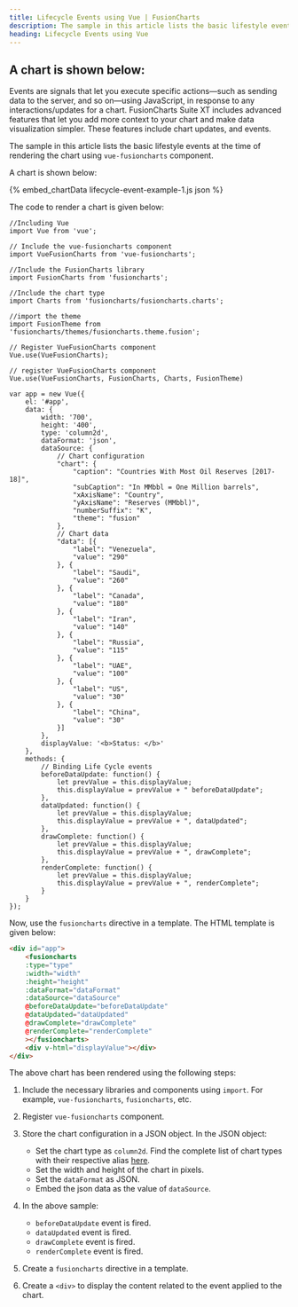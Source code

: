 ```yaml
---
title: Lifecycle Events using Vue | FusionCharts
description: The sample in this article lists the basic lifestyle events at the time of rendering the chart using vue.
heading: Lifecycle Events using Vue
---
```


## A chart is shown below:

Events are signals that let you execute specific actions—such as sending data to the server, and so on—using JavaScript, in response to any interactions/updates for a chart. FusionCharts Suite XT includes advanced features that let you add more context to your chart and make data visualization simpler. These features include chart updates, and events.

The sample in this article lists the basic lifestyle events at the time of rendering the chart using `vue-fusioncharts` component.

A chart is shown below:

{% embed_chartData lifecycle-event-example-1.js json %}

The code to render a chart is given below:

```
//Including Vue
import Vue from 'vue';

// Include the vue-fusioncharts component
import VueFusionCharts from 'vue-fusioncharts';

//Include the FusionCharts library
import FusionCharts from 'fusioncharts';

//Include the chart type
import Charts from 'fusioncharts/fusioncharts.charts';

//import the theme
import FusionTheme from 'fusioncharts/themes/fusioncharts.theme.fusion';

// Register VueFusionCharts component
Vue.use(VueFusionCharts);

// register VueFusionCharts component
Vue.use(VueFusionCharts, FusionCharts, Charts, FusionTheme)

var app = new Vue({
    el: '#app',
    data: {
        width: '700',
        height: '400',
        type: 'column2d',
        dataFormat: 'json',
        dataSource: {
            // Chart configuration
            "chart": {
                "caption": "Countries With Most Oil Reserves [2017-18]",
                "subCaption": "In MMbbl = One Million barrels",
                "xAxisName": "Country",
                "yAxisName": "Reserves (MMbbl)",
                "numberSuffix": "K",
                "theme": "fusion"
            },
            // Chart data
            "data": [{
                "label": "Venezuela",
                "value": "290"
            }, {
                "label": "Saudi",
                "value": "260"
            }, {
                "label": "Canada",
                "value": "180"
            }, {
                "label": "Iran",
                "value": "140"
            }, {
                "label": "Russia",
                "value": "115"
            }, {
                "label": "UAE",
                "value": "100"
            }, {
                "label": "US",
                "value": "30"
            }, {
                "label": "China",
                "value": "30"
            }]
        },
        displayValue: '<b>Status: </b>'
    },
    methods: {
        // Binding Life Cycle events
        beforeDataUpdate: function() {
            let prevValue = this.displayValue;
            this.displayValue = prevValue + " beforeDataUpdate";
        },
        dataUpdated: function() {
            let prevValue = this.displayValue;
            this.displayValue = prevValue + ", dataUpdated";
        },
        drawComplete: function() {
            let prevValue = this.displayValue;
            this.displayValue = prevValue + ", drawComplete";
        },
        renderComplete: function() {
            let prevValue = this.displayValue;
            this.displayValue = prevValue + ", renderComplete";
        }
    }
});
```

Now, use the `fusioncharts` directive in a template. The HTML template is given below:

```HTML
<div id="app">
    <fusioncharts
    :type="type"
    :width="width"
    :height="height"
    :dataFormat="dataFormat"
    :dataSource="dataSource"
    @beforeDataUpdate="beforeDataUpdate"
    @dataUpdated="dataUpdated"
    @drawComplete="drawComplete"
    @renderComplete="renderComplete"
    ></fusioncharts>
    <div v-html="displayValue"></div>
</div>
```

The above chart has been rendered using the following steps:

1. Include the necessary libraries and components using `import`. For example, `vue-fusioncharts`, `fusioncharts`, etc.

2. Register `vue-fusioncharts` component.

3. Store the chart configuration in a JSON object. In the JSON object:
    * Set the chart type as `column2d`. Find the complete list of chart types with their respective alias [here](https://www.fusioncharts.com/dev/chart-guide/list-of-charts).
    * Set the width and height of the chart in pixels. 
    * Set the `dataFormat` as JSON.
    * Embed the json data as the value of `dataSource`.

4. In the above sample:
    * `beforeDataUpdate` event is fired.
    * `dataUpdated` event is fired.
    * `drawComplete` event is fired.
    * `renderComplete` event is fired.

5. Create a `fusioncharts` directive in a template. 

6. Create a `<div>` to display the content related to the event applied to the chart.

